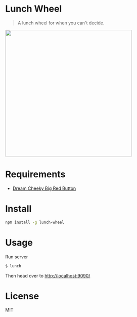 # Lunch Wheel

> A lunch wheel for when you can't decide.

<img src="./screencast.gif" width="400">

# Requirements

- [Dream Cheeky Big Red Button](http://dreamcheeky.com/big-red-button)

# Install

```bash
npm install -g lunch-wheel
```

# Usage

Run server

```bash
$ lunch
```

Then head over to [http://localhost:9090/](http://localhost:9090/)

# License

MIT
